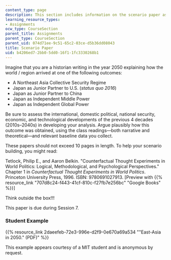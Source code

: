 ```yaml
---
content_type: page
description: This section includes information on the scenario paper assignment.
learning_resource_types:
- Assignments
ocw_type: CourseSection
parent_title: Assignments
parent_type: CourseSection
parent_uid: 074d71ee-9c51-65c2-03ce-d5b36dd08043
title: Scenario Paper
uid: b4206ed7-2bb0-5dd0-16f1-1fc3330268b1
---
```


Imagine that you are a historian writing in the year 2050 explaining how the world / region arrived at one of the following outcomes:

*   A Northeast Asia Collective Security Regime
*   Japan as Junior Partner to U.S. (_status quo 2016_)
*   Japan as Junior Partner to China
*   Japan as Independent Middle Power
*   Japan as Independent Global Power

Be sure to assess the international, domestic political, national security, economic, and technological developments of the previous 4 decades (2010s–2040s) in developing your analysis. Argue plausibly how this outcome was obtained, using the class readings—both narrative and theoretical—and relevant baseline data you collect.

These papers should not exceed 10 pages in length. To help your scenario building, you might read:

Tetlock, Philip E., and Aaron Belkin. "Counterfactual Thought Experiments in World Politics: Logical, Methodological, and Psychological Perspectives." Chapter 1 in _Counterfactual Thought Experiments in World Politics_. Princeton University Press, 1996. ISBN: 9780691027913. \[Preview with {{% resource_link "707d8c24-f443-41cf-810c-f27fb7e256bc" "Google Books" %}}\]

Think outside the box!!!

This paper is due during Session 7.

### Student Example

{{% resource_link 2daeefeb-72e3-996e-d2f9-0e670a69a534 "\"East-Asia in 2050.\" (PDF)" %}}

This example appears courtesy of a MIT student and is anonymous by request.